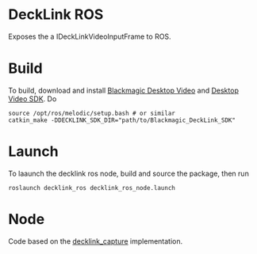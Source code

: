 # DeckLink ROS
Exposes the a IDeckLinkVideoInputFrame to ROS.

# Build
To build, download and install [Blackmagic Desktop Video](https://www.blackmagicdesign.com/uk/support/) and [Desktop Video SDK](https://www.blackmagicdesign.com/uk/support/). Do

```shell
source /opt/ros/melodic/setup.bash # or similar
catkin_make -DDECKLINK_SDK_DIR="path/to/Blackmagic_DeckLink_SDK"
```

# Launch
To laaunch the decklink ros node, build and source the package, then run
```shell
roslaunch decklink_ros decklink_ros_node.launch
```

# Node
Code based on the [decklink_capture](https://github.com/andreasBihlmaier/decklink_capture) implementation.
